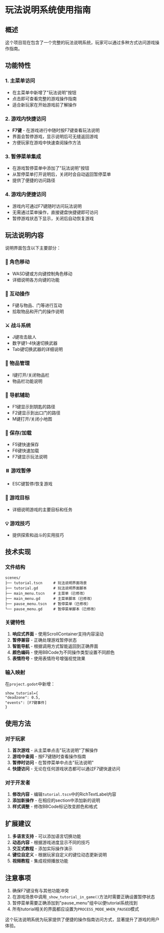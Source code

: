 # 玩法说明系统使用指南

## 概述

这个项目现在包含了一个完整的玩法说明系统，玩家可以通过多种方式访问游戏操作指南。

## 功能特性

### 1. 主菜单访问
- 在主菜单中新增了"玩法说明"按钮
- 点击即可查看完整的游戏操作指南
- 适合新玩家在开始游戏前了解操作

### 2. 游戏内快捷访问
- **F7键** - 在游戏进行中随时按F7键查看玩法说明
- 界面会暂停游戏，显示说明后可无缝返回游戏
- 方便玩家在游戏中快速查阅操作方法

### 3. 暂停菜单集成
- 在游戏暂停菜单中添加了"玩法说明"按钮
- 从暂停菜单打开说明后，关闭时会自动返回暂停菜单
- 提供了便捷的访问路径

### 4. 游戏内便捷访问
- 游戏内可通过F7键随时访问玩法说明
- 无需通过菜单操作，直接键盘快捷键即可访问
- 暂停游戏状态下显示，关闭后自动恢复游戏

## 玩法说明内容

说明界面包含以下主要部分：

### 🚶 角色移动
- WASD键或方向键控制角色移动
- 详细说明各方向键的功能

### 🔄 互动操作
- F键与物品、门等进行互动
- 拾取物品和开门的操作说明

### ⚔️ 战斗系统
- J键攻击敌人
- 数字键1-4快速切换武器
- Tab键切换武器的详细说明

### 🎒 物品管理
- I键打开/关闭物品栏
- 物品栏功能说明

### 🧭 导航辅助
- F1键显示到钥匙的路径
- F2键显示到出口门的路径
- M键打开/关闭小地图

### 💾 保存/加载
- F5键快速保存
- F6键快速加载
- F7键显示玩法说明

### ⏸️ 游戏暂停
- ESC键暂停/恢复游戏

### 🎯 游戏目标
- 详细说明游戏的主要目标和任务

### 💡 游戏技巧
- 提供探索和战斗的实用技巧

## 技术实现

### 文件结构
```
scenes/
├── tutorial.tscn     # 玩法说明界面场景
├── tutorial.gd       # 玩法说明界面脚本
├── main_menu.tscn    # 主菜单（已修改）
├── main_menu.gd      # 主菜单脚本（已修改）
├── pause_menu.tscn   # 暂停菜单（已修改）
└── pause_menu.gd     # 暂停菜单脚本（已修改）
```

### 关键特性
1. **响应式界面** - 使用ScrollContainer支持内容滚动
2. **暂停兼容** - 正确处理游戏暂停状态
3. **智能导航** - 根据调用方式智能返回到正确界面
4. **颜色编码** - 使用BBCode为不同操作类型设置不同颜色
5. **表情符号** - 使用表情符号增强视觉效果

### 输入映射
在`project.godot`中新增：
```
show_tutorial={
"deadzone": 0.5,
"events": [F7键事件]
}
```

## 使用方法

### 对于玩家
1. **首次游戏** - 从主菜单点击"玩法说明"了解操作
2. **游戏中查阅** - 按F7键随时查看操作指南
3. **暂停时访问** - 在暂停菜单中点击"玩法说明"
4. **快捷访问** - 无论在任何游戏状态都可以通过F7键快速访问

### 对于开发者
1. **修改内容** - 编辑`tutorial.tscn`中的RichTextLabel内容
2. **添加新操作** - 在相应的section中添加新的说明
3. **样式调整** - 修改BBCode标记改变颜色和格式

## 扩展建议

1. **多语言支持** - 可以添加语言切换功能
2. **动态内容** - 根据游戏进度显示不同的技巧
3. **交互式教程** - 添加实际操作演示
4. **键位自定义** - 根据玩家自定义的键位动态更新说明
5. **视频教程** - 集成视频播放功能

## 注意事项

1. 确保F7键没有与其他功能冲突
2. 在游戏场景中调用`_show_tutorial_in_game()`方法时需要正确设置暂停状态
3. 暂停菜单需要正确添加到"pause_menu"组中以便tutorial系统找到
4. 所有tutorial相关的界面都应设置为`PROCESS_MODE_WHEN_PAUSED`模式

这个玩法说明系统为玩家提供了便捷的操作指南访问方式，显著提升了游戏的用户体验。 